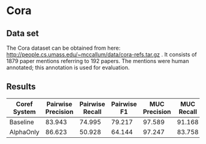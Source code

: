 # Cora #

## Data set ##


The Cora dataset can be obtained from here: http://people.cs.umass.edu/~mccallum/data/cora-refs.tar.gz . It consists of 1879 paper mentions referring to 192 papers. The mentions were human annotated; this annotation is used for evaluation. 


## Results ##

| Coref System | Pairwise Precision  |  Pairwise Recall | Pairwise F1     | MUC Precision  |  MUC Recall | MUC F1     | B3 Precision  |  B3 Recall | B3 F1     |
| -----------  | ------------------- | ---------------- | --------------- | -------------- | ----------- | ---------- | ------------- | ---------- | --------- |
| Baseline | 83.943 | 74.995 | 79.217 | 97.589 | 91.168 | 94.269 | 88.626 | 76.822 | 82.303 |
| AlphaOnly | 86.623 | 50.928 | 64.144 | 97.247 | 83.758 | 90.000 | 90.264 | 57.779 | 70.457 |
